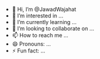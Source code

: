 - 👋 Hi, I’m @JawadWajahat
- 👀 I’m interested in ...
- 🌱 I’m currently learning ...
- 💞️ I’m looking to collaborate on ...
- 📫 How to reach me ...
- 😄 Pronouns: ...
- ⚡ Fun fact: ...

<!---
JawadWajahat/JawadWajahat is a ✨ special ✨ repository because its `README.md` (this file) appears on your GitHub profile.
You can click the Preview link to take a look at your changes.
--->

